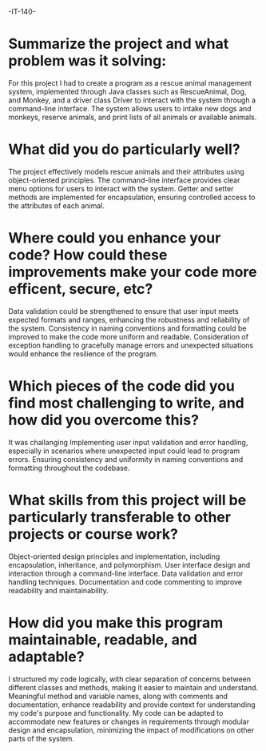 -IT-140-

# Summarize the project and what problem was it solving:
For this project I had to create a program as a rescue animal management system, implemented through Java classes such as RescueAnimal, Dog, and Monkey, and a driver class Driver to interact with the system through a command-line interface. 
The system allows users to intake new dogs and monkeys, reserve animals, and print lists of all animals or available animals.


# What did you do particularly well?
The project effectively models rescue animals and their attributes using object-oriented principles.
The command-line interface provides clear menu options for users to interact with the system.
Getter and setter methods are implemented for encapsulation, ensuring controlled access to the attributes of each animal.


# Where could you enhance your code? How could these improvements make your code more efficent, secure, etc?
Data validation could be strengthened to ensure that user input meets expected formats and ranges, enhancing the robustness and reliability of the system.
Consistency in naming conventions and formatting could be improved to make the code more uniform and readable.
Consideration of exception handling to gracefully manage errors and unexpected situations would enhance the resilience of the program.


# Which pieces of the code did you find most challenging to write, and how did you overcome this? 
It was challanging Implementing user input validation and error handling, especially in scenarios where unexpected input could lead to program errors.
Ensuring consistency and uniformity in naming conventions and formatting throughout the codebase.


# What skills from this project will be particularly transferable to other projects or course work?
Object-oriented design principles and implementation, including encapsulation, inheritance, and polymorphism.
User interface design and interaction through a command-line interface.
Data validation and error handling techniques.
Documentation and code commenting to improve readability and maintainability.


# How did you make this program maintainable, readable, and adaptable?
I structured my code logically, with clear separation of concerns between different classes and methods, making it easier to maintain and understand.
Meaningful method and variable names, along with comments and documentation, enhance readability and provide context for understanding my code's purpose and functionality.
My code can be adapted to accommodate new features or changes in requirements through modular design and encapsulation, minimizing the impact of modifications on other parts of the system.
